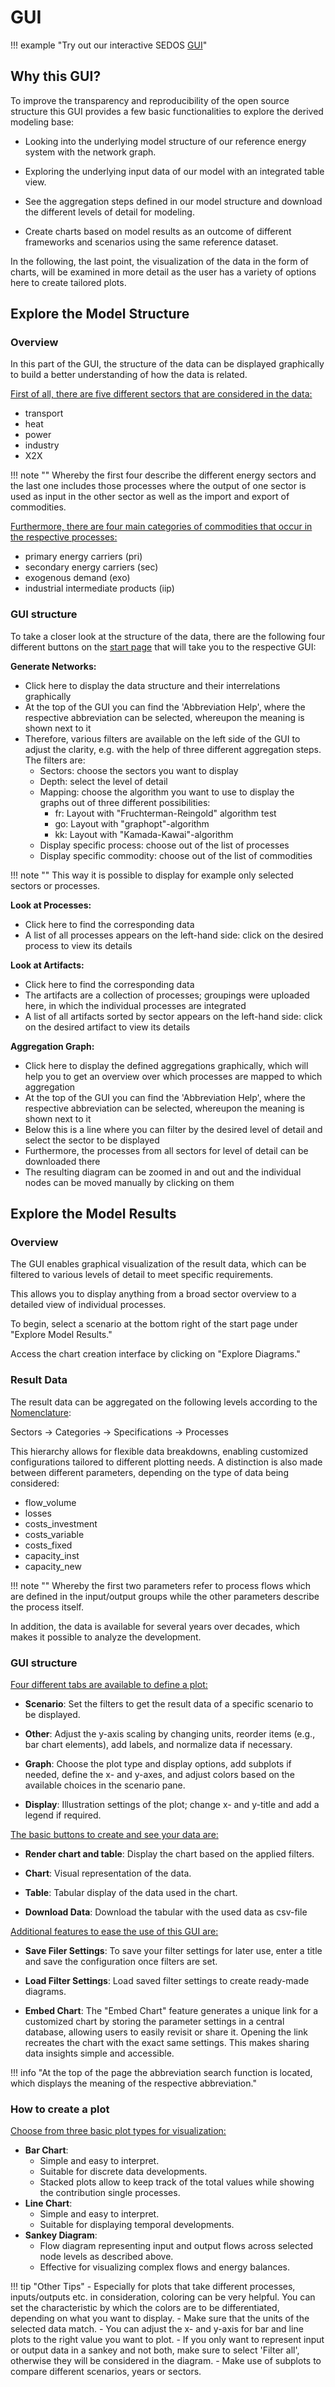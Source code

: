 # GUI
!!! example "Try out our interactive SEDOS [GUI](https://sedos.apps.rl-institut.de/)"

## Why this GUI?
To improve the transparency and reproducibility of the open source structure this GUI provides a few basic functionalities to explore the derived modeling base:

- Looking into the underlying model structure of our reference energy system with the network graph.

- Exploring the underlying input data of our model with an integrated table view.

- See the aggregation steps defined in our model structure and download the different levels of detail for modeling.

- Create charts based on model results as an outcome of different frameworks and scenarios using the same reference dataset.

In the following, the last point, the visualization of the data in the form of charts, will be examined in more detail as the user has a variety of options here to create tailored plots.

## Explore the Model Structure

### Overview

In this part of the GUI, the structure of the data can be displayed graphically to build a better understanding of how the data is related.

<ins>First of all, there are five different sectors that are considered in the data:</ins>

- transport
- heat
- power
- industry
- X2X

!!! note ""
    Whereby the first four describe the different energy sectors and the last one includes those processes where the output of one sector is used as input in the other sector as well as the import and export of commodities.

<ins>Furthermore, there are four main categories of commodities that occur in the respective processes: </ins>

- primary energy carriers (pri)
- secondary energy carriers (sec)
- exogenous demand (exo)
- industrial intermediate products (iip)




### GUI structure

To take a closer look at the structure of the data, there are the following four different buttons on the [start page](https://sedos.apps.rl-institut.de/) that will take you to the respective GUI:

**Generate Networks:** 

- Click here to display the data structure and their interrelations graphically
- At the top of the GUI you can find the 'Abbreviation Help', where the respective abbreviation can be selected, whereupon the meaning is shown next to it
- Therefore, various filters are available on the left side of the GUI to adjust the clarity, e.g. with the help of three different aggregation steps. The filters are:
    - Sectors: choose the sectors you want to display 
    - Depth: select the level of detail
    - Mapping: choose the algorithm you want to use to display the graphs out of three different possibilities: 
        - fr: Layout with "Fruchterman-Reingold" algorithm test
        - go: Layout with "graphopt"-algorithm 
        - kk: Layout with  "Kamada-Kawai"-algorithm
    - Display specific process: choose out of the list of processes
    - Display specific commodity: choose out of the list of commodities

!!! note ""
      This way it is possible to display for example only selected sectors or processes.

**Look at Processes:**

- Click here to find the corresponding data
- A list of all processes appears on the left-hand side: click on the desired process to view its details

**Look at Artifacts:** 

- Click here to find the corresponding data
- The artifacts are a collection of processes; groupings were uploaded here, in which the individual processes are integrated
- A list of all artifacts sorted by sector appears on the left-hand side: click on the desired artifact to view its details

**Aggregation Graph:** 

- Click here to display the defined aggregations graphically, which will help you to get an overview over which processes are mapped to which aggregation
- At the top of the GUI you can find the 'Abbreviation Help', where the respective abbreviation can be selected, whereupon the meaning is shown next to it
- Below this is a line where you can filter by the desired level of detail and select the sector to be displayed
- Furthermore, the processes from all sectors for level of detail can be downloaded there
- The resulting diagram can be zoomed in and out and the individual nodes can be moved manually by clicking on them

## Explore the Model Results

### Overview

The GUI enables graphical visualization of the result data, which can be filtered to various levels of detail to meet specific requirements.

This allows you to display anything from a broad sector overview to a detailed view of individual processes.

To begin, select a scenario at the bottom right of the start page under "Explore Model Results." 

Access the chart creation interface by clicking on "Explore Diagrams."

### Result Data

The result data can be aggregated on the following levels according to the [Nomenclature](../data/nomenclature.md):

Sectors &rarr; Categories &rarr; Specifications &rarr; Processes

This hierarchy allows for flexible data breakdowns, enabling customized configurations tailored to different plotting needs.
A distinction is also made between different parameters, depending on the type of data being considered:

- flow_volume
- losses
- costs_investment
- costs_variable
- costs_fixed
- capacity_inst
- capacity_new

!!! note ""
    Whereby the first two parameters refer to process flows which are defined in the input/output groups while the other parameters describe the process itself.

In addition, the data is available for several years over decades, which makes it possible to analyze the development.

### GUI structure

<ins>Four different tabs are available to define a plot:</ins>

- **Scenario**: Set the filters to get the result data of a specific scenario to be displayed.

- **Other**: Adjust the y-axis scaling by changing units, reorder items (e.g., bar chart elements), add labels, and normalize data if necessary.

- **Graph**: Choose the plot type and display options, add subplots if needed, define the x- and y-axes, and adjust colors based on the available choices in the scenario pane.

- **Display**: Illustration settings of the plot; change x- and y-title and add a legend if required.

<ins>The basic buttons to create and see your data are:</ins>

- **Render chart and table**: Display the chart based on the applied filters.

- **Chart**: Visual representation of the data.

- **Table**: Tabular display of the data used in the chart.

- **Download Data**: Download the tabular with the used data as csv-file

<ins>Additional features to ease the use of this GUI are:</ins>

- **Save Filer Settings**: To save your filter settings for later use, enter a title and save the configuration once filters are set.

- **Load Filter Settings**: Load saved filter settings to create ready-made diagrams.

- **Embed Chart**: The "Embed Chart" feature generates a unique link for a customized chart by storing the parameter settings in a central database, allowing users to easily revisit or share it. 
Opening the link recreates the chart with the exact same settings. This makes sharing data insights simple and accessible. 


!!! info "At the top of the page the abbreviation search function is located, which displays the meaning of the respective abbreviation."




### How to create a plot

<ins>Choose from three basic plot types for visualization:</ins>

- **Bar Chart**: 
    - Simple and easy to interpret.
    - Suitable for discrete data developments.
    - Stacked plots allow to keep track of the total values while showing the contribution single processes.
- **Line Chart**:
    - Simple and easy to interpret.
    - Suitable for displaying temporal developments.
- **Sankey Diagram**:
    - Flow diagram representing input and output flows across selected node levels as described above.
    - Effective for visualizing complex flows and energy balances.


!!! tip "Other Tips"
      - Especially for plots that take different processes, inputs/outputs etc. in consideration, coloring can be very helpful. 
        You can set the characteristic by which the colors are to be differentiated, depending on what you want to display.
      - Make sure that the units of the selected data match.
      - You can adjust the x- and y-axis for bar and line plots to the right value you want to plot.
      - If you only want to represent input or output data in a sankey and not both, make sure to select 'Filter all', otherwise they will be considered in the diagram.
      - Make use of subplots to compare different scenarios, years or sectors.






